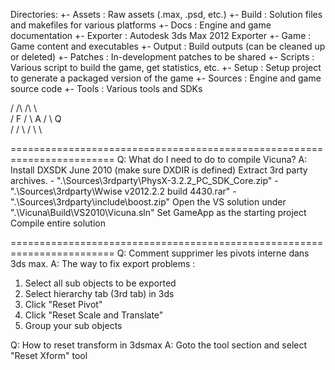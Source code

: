 ﻿
Directories:
+- Assets   : Raw assets (.max, .psd, etc.)
+- Build    : Solution files and makefiles for various platforms
+- Docs     : Engine and game documentation
+- Exporter : Autodesk 3ds Max 2012 Exporter
+- Game     : Game content and executables
+- Output   : Build outputs (can be cleaned up or deleted)
+- Patches  : In-development patches to be shared
+- Scripts  : Various script to build the game, get statistics, etc.
+- Setup    : Setup project to generate a packaged version of the game
+- Sources  : Engine and game source code
+- Tools    : Various tools and SDKs


  /         /\           /\         \    
 /    F    /  \    A    /  \    Q    \
/         /    \       /    \         \

========================================================================
Q: What do I need to do to compile Vicuna?
A: Install DXSDK June 2010 (make sure DXDIR is defined)
   Extract 3rd party archives.
      - ".\Sources\3rdparty\PhysX-3.2.2_PC_SDK_Core.zip"
      - ".\Sources\3rdparty\Wwise v2012.2.2 build 4430.rar"
      - ".\Sources\3rdparty\include\boost.zip"
   Open the VS solution under ".\Vicuna\Build\VS2010\Vicuna.sln"
   Set GameApp as the starting project
   Compile entire solution

========================================================================
Q: Comment supprimer les pivots interne dans 3ds max.
A: The way to fix export problems : 
   1. Select all sub objects to be exported
   2. Select hierarchy tab (3rd tab) in 3ds
   3. Click "Reset Pivot"
   4. Click "Reset Scale and Translate"
   5. Group your sub objects
   
Q: How to reset transform in 3dsmax
A: Goto the tool section and select "Reset Xform" tool
